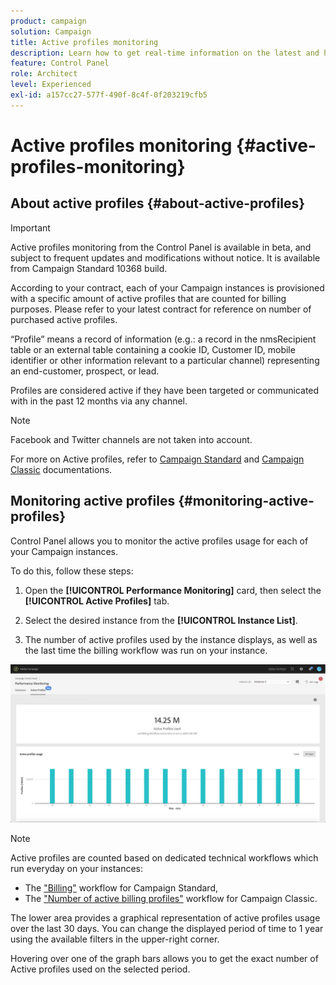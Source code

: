 ```yaml
---
product: campaign
solution: Campaign 
title: Active profiles monitoring
description: Learn how to get real-time information on the latest and historical Active Profiles usage and evolution for each of your Campaign instances.
feature: Control Panel
role: Architect
level: Experienced
exl-id: a157cc27-577f-490f-8c4f-0f203219cfb5
---
```

# Active profiles monitoring {#active-profiles-monitoring}

## About active profiles {#about-active-profiles}

>[!IMPORTANT]
>
>Active profiles monitoring from the Control Panel is available in beta, and subject to frequent updates and modifications without notice. It is available from Campaign Standard 10368 build.

According to your contract, each of your Campaign instances is provisioned with a specific amount of active profiles that are counted for billing purposes. Please refer to your latest contract for reference on number of purchased active profiles.

“Profile” means a record of information (e.g.: a record in the nmsRecipient table or an external table containing a cookie ID, Customer ID, mobile identifier or other information relevant to a particular channel) representing an end-customer, prospect, or lead.

Profiles are considered active if they have been targeted or communicated with in the past 12 months via any channel.

>[!NOTE]
>
>Facebook and Twitter channels are not taken into account.

For more on Active profiles, refer to [Campaign Standard](https://docs.adobe.com/content/help/en/campaign-standard/using/profiles-and-audiences/managing-profiles/active-profiles.html) and [Campaign Classic](https://docs.adobe.com/content/help/en/campaign-classic/using/getting-started/profile-management/about-profiles.html#active-profiles) documentations.

## Monitoring active profiles {#monitoring-active-profiles}

Control Panel allows you to monitor the active profiles usage for each of your Campaign instances.

To do this, follow these steps:

1. Open the **[!UICONTROL Performance Monitoring]** card, then select the **[!UICONTROL Active Profiles]** tab.

1. Select the desired instance from the **[!UICONTROL Instance List]**.

1. The number of active profiles used by the instance displays, as well as the last time the billing workflow was run on your instance.

![](assets/active-profiles-graph.png)

>[!NOTE]
>
>Active profiles are counted based on dedicated technical workflows which run everyday on your instances:
>
>* The ["Billing"](https://docs.adobe.com/help/en/campaign-standard/using/administrating/application-settings/technical-workflows.html) workflow for Campaign Standard,
>* The ["Number of active billing profiles"](https://experienceleague.adobe.com/docs/campaign-classic/using/automating-with-workflows/advanced-management/about-technical-workflows.html) workflow for Campaign Classic.

The lower area provides a graphical representation of active profiles usage over the last 30 days. You can change the displayed period of time to 1 year using the available filters in the upper-right corner.

Hovering over one of the graph bars allows you to get the exact number of Active profiles used on the selected period.
